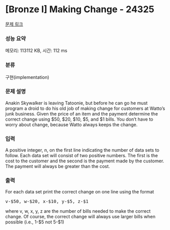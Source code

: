 # [Bronze I] Making Change - 24325 

[문제 링크](https://www.acmicpc.net/problem/24325) 

### 성능 요약

메모리: 113112 KB, 시간: 112 ms

### 분류

구현(implementation)

### 문제 설명

<p>Anakin Skywalker is leaving Tatoonie, but before he can go he must program a droid to do his old job of making change for customers at Watto’s junk business. Given the price of an item and the payment determine the correct change using <span>$</span>50, <span>$</span>20, <span>$</span>10, <span>$</span>5, and <span>$</span>1 bills. You don’t have to worry about change, because Watto always keeps the change.</p>

### 입력 

 <p>A positive integer, n, on the first line indicating the number of data sets to follow. Each data set will consist of two positive numbers. The first is the cost to the customer and the second is the payment made by the customer. The payment will always be greater than the cost.</p>

### 출력 

 <p>For each data set print the correct change on one line using the format</p>

<pre>v-$50, w-$20, x-$10, y-$5, z-$1</pre>

<p>where v, w, x, y, z are the number of bills needed to make the correct change. Of course, the correct change will always use larger bills when possible (i.e., 1-<span>$</span>5 not 5-<span>$</span>1)</p>

